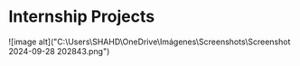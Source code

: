 # Internship Projects
![image alt]("C:\Users\SHAHD\OneDrive\Imágenes\Screenshots\Screenshot 2024-09-28 202843.png")
